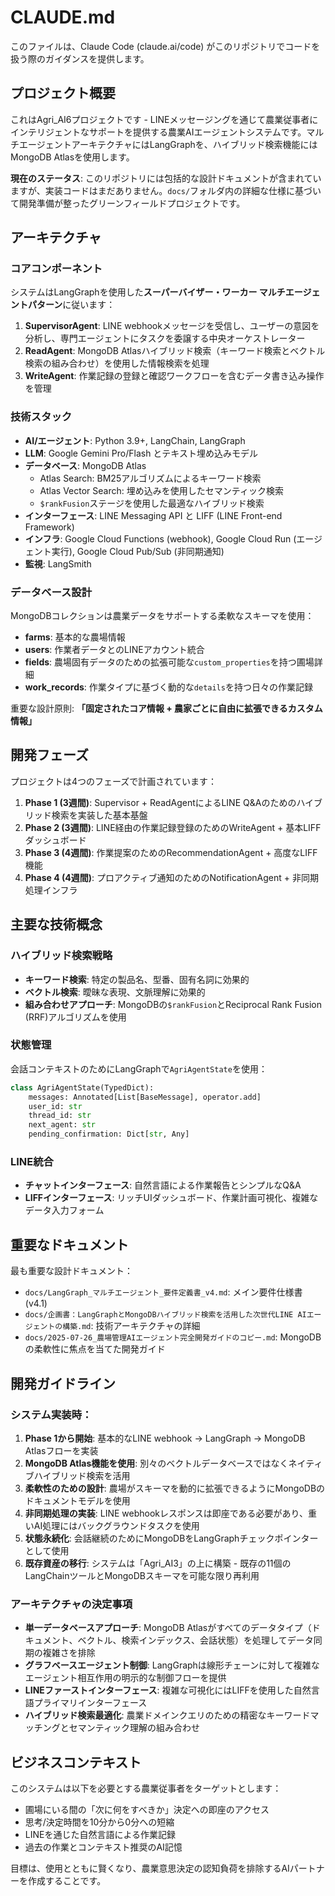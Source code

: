# CLAUDE.md

このファイルは、Claude Code (claude.ai/code) がこのリポジトリでコードを扱う際のガイダンスを提供します。

## プロジェクト概要

これはAgri_AI6プロジェクトです - LINEメッセージングを通じて農業従事者にインテリジェントなサポートを提供する農業AIエージェントシステムです。マルチエージェントアーキテクチャにはLangGraphを、ハイブリッド検索機能にはMongoDB Atlasを使用します。

**現在のステータス**: このリポジトリには包括的な設計ドキュメントが含まれていますが、実装コードはまだありません。`docs/`フォルダ内の詳細な仕様に基づいて開発準備が整ったグリーンフィールドプロジェクトです。

## アーキテクチャ

### コアコンポーネント

システムはLangGraphを使用した**スーパーバイザー・ワーカー マルチエージェントパターン**に従います：

1. **SupervisorAgent**: LINE webhookメッセージを受信し、ユーザーの意図を分析し、専門エージェントにタスクを委譲する中央オーケストレーター
2. **ReadAgent**: MongoDB Atlasハイブリッド検索（キーワード検索とベクトル検索の組み合わせ）を使用した情報検索を処理
3. **WriteAgent**: 作業記録の登録と確認ワークフローを含むデータ書き込み操作を管理

### 技術スタック

- **AI/エージェント**: Python 3.9+, LangChain, LangGraph
- **LLM**: Google Gemini Pro/Flash とテキスト埋め込みモデル
- **データベース**: MongoDB Atlas
  - Atlas Search: BM25アルゴリズムによるキーワード検索
  - Atlas Vector Search: 埋め込みを使用したセマンティック検索
  - `$rankFusion`ステージを使用した最適なハイブリッド検索
- **インターフェース**: LINE Messaging API と LIFF (LINE Front-end Framework)
- **インフラ**: Google Cloud Functions (webhook), Google Cloud Run (エージェント実行), Google Cloud Pub/Sub (非同期通知)
- **監視**: LangSmith

### データベース設計

MongoDBコレクションは農業データをサポートする柔軟なスキーマを使用：

- **farms**: 基本的な農場情報
- **users**: 作業者データとのLINEアカウント統合
- **fields**: 農場固有データのための拡張可能な`custom_properties`を持つ圃場詳細
- **work_records**: 作業タイプに基づく動的な`details`を持つ日々の作業記録

重要な設計原則: **「固定されたコア情報 + 農家ごとに自由に拡張できるカスタム情報」**

## 開発フェーズ

プロジェクトは4つのフェーズで計画されています：

1. **Phase 1 (3週間)**: Supervisor + ReadAgentによるLINE Q&Aのためのハイブリッド検索を実装した基本基盤
2. **Phase 2 (3週間)**: LINE経由の作業記録登録のためのWriteAgent + 基本LIFFダッシュボード
3. **Phase 3 (4週間)**: 作業提案のためのRecommendationAgent + 高度なLIFF機能
4. **Phase 4 (4週間)**: プロアクティブ通知のためのNotificationAgent + 非同期処理インフラ

## 主要な技術概念

### ハイブリッド検索戦略
- **キーワード検索**: 特定の製品名、型番、固有名詞に効果的
- **ベクトル検索**: 曖昧な表現、文脈理解に効果的
- **組み合わせアプローチ**: MongoDBの`$rankFusion`とReciprocal Rank Fusion (RRF)アルゴリズムを使用

### 状態管理
会話コンテキストのためにLangGraphで`AgriAgentState`を使用：
```python
class AgriAgentState(TypedDict):
    messages: Annotated[List[BaseMessage], operator.add]
    user_id: str
    thread_id: str
    next_agent: str
    pending_confirmation: Dict[str, Any]
```

### LINE統合
- **チャットインターフェース**: 自然言語による作業報告とシンプルなQ&A
- **LIFFインターフェース**: リッチUIダッシュボード、作業計画可視化、複雑なデータ入力フォーム

## 重要なドキュメント

最も重要な設計ドキュメント：
- `docs/LangGraph_マルチエージェント_要件定義書_v4.md`: メイン要件仕様書 (v4.1)
- `docs/企画書：LangGraphとMongoDBハイブリッド検索を活用した次世代LINE AIエージェントの構築.md`: 技術アーキテクチャの詳細
- `docs/2025-07-26_農場管理AIエージェント完全開発ガイドのコピー.md`: MongoDBの柔軟性に焦点を当てた開発ガイド

## 開発ガイドライン

### システム実装時：

1. **Phase 1から開始**: 基本的なLINE webhook → LangGraph → MongoDB Atlasフローを実装
2. **MongoDB Atlas機能を使用**: 別々のベクトルデータベースではなくネイティブハイブリッド検索を活用
3. **柔軟性のための設計**: 農場がスキーマを動的に拡張できるようにMongoDBのドキュメントモデルを使用
4. **非同期処理の実装**: LINE webhookレスポンスは即座である必要があり、重いAI処理にはバックグラウンドタスクを使用
5. **状態永続化**: 会話継続のためにMongoDBをLangGraphチェックポインターとして使用
6. **既存資産の移行**: システムは「Agri_AI3」の上に構築 - 既存の11個のLangChainツールとMongoDBスキーマを可能な限り再利用

### アーキテクチャの決定事項

- **単一データベースアプローチ**: MongoDB Atlasがすべてのデータタイプ（ドキュメント、ベクトル、検索インデックス、会話状態）を処理してデータ同期の複雑さを排除
- **グラフベースエージェント制御**: LangGraphは線形チェーンに対して複雑なエージェント相互作用の明示的な制御フローを提供
- **LINEファーストインターフェース**: 複雑な可視化にはLIFFを使用した自然言語プライマリインターフェース
- **ハイブリッド検索最適化**: 農業ドメインクエリのための精密なキーワードマッチングとセマンティック理解の組み合わせ

## ビジネスコンテキスト

このシステムは以下を必要とする農業従事者をターゲットとします：
- 圃場にいる間の「次に何をすべきか」決定への即座のアクセス
- 思考/決定時間を10分から0分への短縮
- LINEを通じた自然言語による作業記録
- 過去の作業とコンテキスト推奨のAI記憶

目標は、使用とともに賢くなり、農業意思決定の認知負荷を排除するAIパートナーを作成することです。